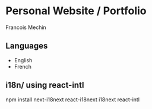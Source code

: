 # Personal Website / Portfolio

Francois Mechin

## Languages

-  English
-  French

## i18n/ using react-intl

npm install next-i18next react-i18next i18next react-intl
